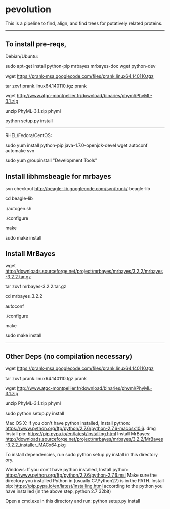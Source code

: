 pevolution
==========

This is a pipeline to find, align, and find trees for putatively related proteins.

----------
To install pre-reqs,
--------------------
Debian/Ubuntu:

sudo apt-get install python-pip mrbayes mrbayes-doc wget python-dev

wget https://prank-msa.googlecode.com/files/prank.linux64.140110.tgz

tar zxvf prank.linux64.140110.tgz prank

wget http://www.atgc-montpellier.fr/download/binaries/phyml/PhyML-3.1.zip

unzip PhyML-3.1.zip phyml

python setup.py install

------------------

RHEL/Fedora/CentOS:

sudo yum install python-pip java-1.7.0-openjdk-devel wget autoconf automake svn

sudo yum groupinstall "Development Tools"

Install libhmsbeagle for mrbayes
--------------------------------
svn checkout http://beagle-lib.googlecode.com/svn/trunk/ beagle-lib

cd beagle-lib

./autogen.sh

./configure

make

sudo make install

Install MrBayes
---------------
wget http://downloads.sourceforge.net/project/mrbayes/mrbayes/3.2.2/mrbayes-3.2.2.tar.gz

tar zxvf mrbayes-3.2.2.tar.gz

cd mrbayes_3.2.2

autoconf

./configure

make

sudo make install

---------
Other Deps (no compilation necessary)
---------
wget https://prank-msa.googlecode.com/files/prank.linux64.140110.tgz

tar zxvf prank.linux64.140110.tgz prank

wget http://www.atgc-montpellier.fr/download/binaries/phyml/PhyML-3.1.zip

unzip PhyML-3.1.zip phyml

sudo python setup.py install

Mac OS X:
If you don't have python installed,
Install python: https://www.python.org/ftp/python/2.7.6/python-2.7.6-macosx10.6.
dmg
Install pip: https://pip.pypa.io/en/latest/installing.html
Install MrBayes: http://downloads.sourceforge.net/project/mrbayes/mrbayes/3.2.2/MrBayes-3.2.2_installer_MACx64.pkg

To install dependencies, run sudo python setup.py install in this directory
ory.

Windows:
If you don't have python installed,
Install python: https://www.python.org/ftp/python/2.7.6/python-2.7.6.msi
Make sure the directory you installed Python in (usually C:\Python27) is in the 
PATH. 
Install pip: https://pip.pypa.io/en/latest/installing.html according to the python you have installed (in the above step, python 2.7 32bit)

Open a cmd.exe in this directory and run: python setup.py install
